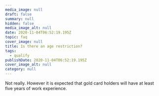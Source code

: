 ```yaml
---
media_image: null
draft: false
summary: null
hidden: false
media_image_alt: null
date: 2020-11-04T06:52:19.195Z
topic: faq
cover_image: null
title: Is there an age restriction?
tags:
  - qualify
publishDate: 2020-11-04T06:52:19.195Z
cover_image_alt: null
category: null
---
```


Not really. However it is expected that gold card holders will have at least five years of work experience.

